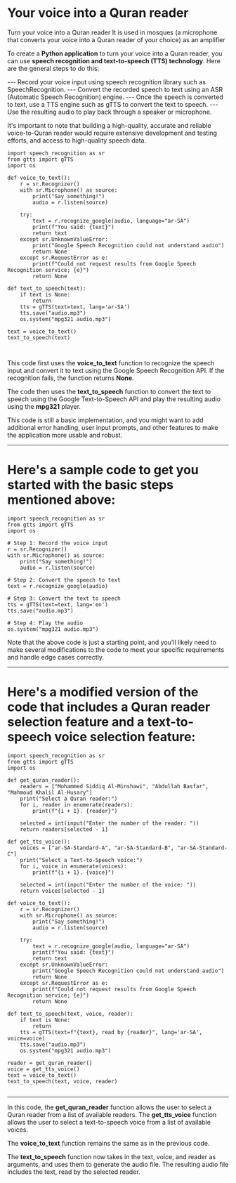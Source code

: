 # Your voice into a Quran reader
Turn your voice into a Quran reader It is used in mosques (a microphone that converts your voice into a Quran reader of your choice) as an amplifier

To create a **Python application** to turn your voice into a Quran reader, you can use **speech recognition and text-to-speech (TTS) technology**. Here are the general steps to do this:

--- Record your voice input using speech recognition library such as SpeechRecognition.
--- Convert the recorded speech to text using an ASR (Automatic Speech Recognition) engine.
--- Once the speech is converted to text, use a TTS engine such as gTTS to convert the text to speech.
--- Use the resulting audio to play back through a speaker or microphone.

It's important to note that building a high-quality, accurate and reliable voice-to-Quran reader would require extensive development and testing efforts, and access to high-quality speech data.


```pyton
import speech_recognition as sr
from gtts import gTTS
import os

def voice_to_text():
    r = sr.Recognizer()
    with sr.Microphone() as source:
        print("Say something!")
        audio = r.listen(source)

    try:
        text = r.recognize_google(audio, language="ar-SA")
        print(f"You said: {text}")
        return text
    except sr.UnknownValueError:
        print("Google Speech Recognition could not understand audio")
        return None
    except sr.RequestError as e:
        print(f"Could not request results from Google Speech Recognition service; {e}")
        return None

def text_to_speech(text):
    if text is None:
        return
    tts = gTTS(text=text, lang='ar-SA')
    tts.save("audio.mp3")
    os.system("mpg321 audio.mp3")

text = voice_to_text()
text_to_speech(text)



```

This code first uses the **voice_to_text** function to recognize the speech input and convert it to text using the Google Speech Recognition API. If the recognition fails, the function returns **None**.

The code then uses the **text_to_speech** function to convert the text to speech using the Google Text-to-Speech API and play the resulting audio using the **mpg321** player.

This code is still a basic implementation, and you might want to add additional error handling, user input prompts, and other features to make the application more usable and robust.

-----

# Here's a sample code to get you started with the basic steps mentioned above:

```pyton
import speech_recognition as sr
from gtts import gTTS
import os

# Step 1: Record the voice input
r = sr.Recognizer()
with sr.Microphone() as source:
    print("Say something!")
    audio = r.listen(source)

# Step 2: Convert the speech to text
text = r.recognize_google(audio)

# Step 3: Convert the text to speech
tts = gTTS(text=text, lang='en')
tts.save("audio.mp3")

# Step 4: Play the audio
os.system("mpg321 audio.mp3")

```

Note that the above code is just a starting point, and you'll likely need to make several modifications to the code to meet your specific requirements and handle edge cases correctly.

---

# Here's a modified version of the code that includes a Quran reader selection feature and a text-to-speech voice selection feature:

```pyton
import speech_recognition as sr
from gtts import gTTS
import os

def get_quran_reader():
    readers = ["Mohammed Siddiq Al-Minshawi", "Abdullah Basfar", "Mahmoud Khalil Al-Husary"]
    print("Select a Quran reader:")
    for i, reader in enumerate(readers):
        print(f"{i + 1}. {reader}")

    selected = int(input("Enter the number of the reader: "))
    return readers[selected - 1]

def get_tts_voice():
    voices = ["ar-SA-Standard-A", "ar-SA-Standard-B", "ar-SA-Standard-C"]
    print("Select a Text-to-Speech voice:")
    for i, voice in enumerate(voices):
        print(f"{i + 1}. {voice}")

    selected = int(input("Enter the number of the voice: "))
    return voices[selected - 1]

def voice_to_text():
    r = sr.Recognizer()
    with sr.Microphone() as source:
        print("Say something!")
        audio = r.listen(source)

    try:
        text = r.recognize_google(audio, language="ar-SA")
        print(f"You said: {text}")
        return text
    except sr.UnknownValueError:
        print("Google Speech Recognition could not understand audio")
        return None
    except sr.RequestError as e:
        print(f"Could not request results from Google Speech Recognition service; {e}")
        return None

def text_to_speech(text, voice, reader):
    if text is None:
        return
    tts = gTTS(text=f"{text}, read by {reader}", lang='ar-SA', voice=voice)
    tts.save("audio.mp3")
    os.system("mpg321 audio.mp3")

reader = get_quran_reader()
voice = get_tts_voice()
text = voice_to_text()
text_to_speech(text, voice, reader)


```

---
In this code, the **get_quran_reader** function allows the user to select a Quran reader from a list of available readers. The **get_tts_voice** function allows the user to select a text-to-speech voice from a list of available voices.

The **voice_to_text** function remains the same as in the previous code.

The **text_to_speech** function now takes in the text, voice, and reader as arguments, and uses them to generate the audio file. The resulting audio file includes the text, read by the selected reader.
